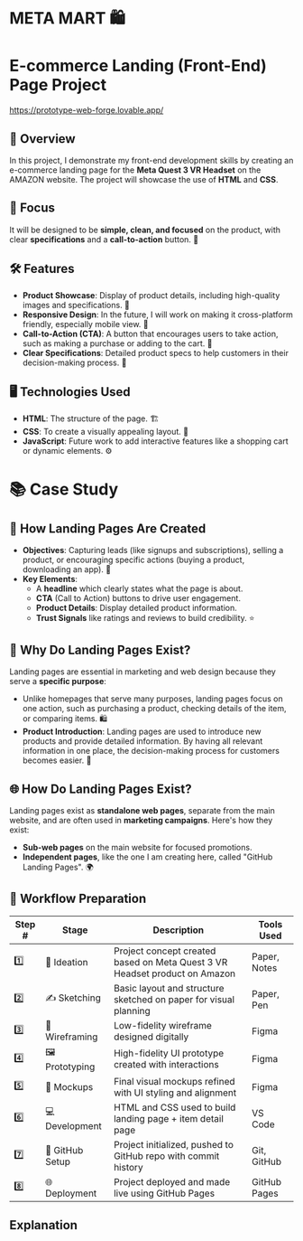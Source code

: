 # META MART 🛍️

# E-commerce Landing (Front-End) Page Project

https://prototype-web-forge.lovable.app/ 

## 🌟 Overview
In this project, I demonstrate my front-end development skills by creating an e-commerce landing page for the **Meta Quest 3 VR Headset** on the AMAZON website. The project will showcase the use of **HTML** and **CSS**. 

## 🎯 Focus
It will be designed to be **simple, clean, and focused** on the product, with clear **specifications** and a **call-to-action** button. 🚀

## 🛠️ Features
- **Product Showcase**: Display of product details, including high-quality images and specifications. 📸
- **Responsive Design**: In the future, I will work on making it cross-platform friendly, especially mobile view. 📱
- **Call-to-Action (CTA)**: A button that encourages users to take action, such as making a purchase or adding to the cart. 🛒
- **Clear Specifications**: Detailed product specs to help customers in their decision-making process. 📝

## 🖥️ Technologies Used
- **HTML**: The structure of the page. 🏗️
- **CSS**: To create a visually appealing layout. 🎨
- **JavaScript**: Future work to add interactive features like a shopping cart or dynamic elements. ⚙️

# 📚 Case Study 

## 📝 How Landing Pages Are Created
- **Objectives**: Capturing leads (like signups and subscriptions), selling a product, or encouraging specific actions (buying a product, downloading an app). 🎯
- **Key Elements**:
  - A **headline** which clearly states what the page is about.
  - **CTA** (Call to Action) buttons to drive user engagement.
  - **Product Details**: Display detailed product information.
  - **Trust Signals** like ratings and reviews to build credibility. ⭐️

## 📍 Why Do Landing Pages Exist?
Landing pages are essential in marketing and web design because they serve a **specific purpose**:
- Unlike homepages that serve many purposes, landing pages focus on one action, such as purchasing a product, checking details of the item, or comparing items. 🛍️
- **Product Introduction**: Landing pages are used to introduce new products and provide detailed information. By having all relevant information in one place, the decision-making process for customers becomes easier. 🤔

## 🌐 How Do Landing Pages Exist?
Landing pages exist as **standalone web pages**, separate from the main website, and are often used in **marketing campaigns**. Here's how they exist:
- **Sub-web pages** on the main website for focused promotions.
- **Independent pages**, like the one I am creating here, called "GitHub Landing Pages". 🌍

## 🧠 Workflow Preparation

| Step # | Stage            | Description                                                                 | Tools Used       |
|--------|------------------|-----------------------------------------------------------------------------|------------------|
| 1️⃣     | 📝 Ideation       | Project concept created based on Meta Quest 3 VR Headset product on Amazon | Paper, Notes     |
| 2️⃣     | ✍️ Sketching      | Basic layout and structure sketched on paper for visual planning           | Paper, Pen       |
| 3️⃣     | 🧩 Wireframing    | Low-fidelity wireframe designed digitally                                   | Figma            |
| 4️⃣     | 🖼️ Prototyping    | High-fidelity UI prototype created with interactions                       | Figma            |
| 5️⃣     | 🎨 Mockups        | Final visual mockups refined with UI styling and alignment                  | Figma            |
| 6️⃣     | 💻 Development    | HTML and CSS used to build landing page + item detail page                 | VS Code          |
| 7️⃣     | 🚀 GitHub Setup   | Project initialized, pushed to GitHub repo with commit history             | Git, GitHub      |
| 8️⃣     | 🌐 Deployment     | Project deployed and made live using GitHub Pages                          | GitHub Pages     |


## Explanation

